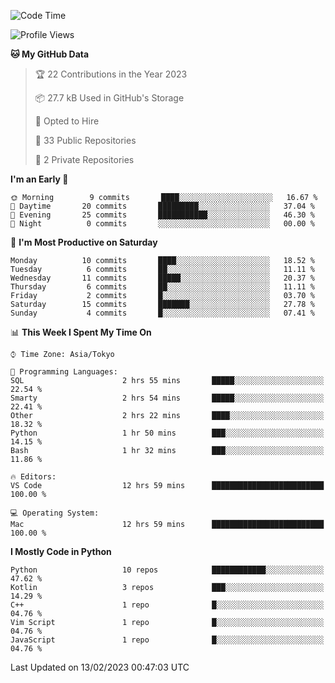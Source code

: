 <!--START_SECTION:waka-->
![Code Time](http://img.shields.io/badge/Code%20Time-567%20hrs%2044%20mins-blue)

![Profile Views](http://img.shields.io/badge/Profile%20Views-0-blue)

**🐱 My GitHub Data** 

> 🏆 22 Contributions in the Year 2023
 > 
> 📦 27.7 kB Used in GitHub's Storage 
 > 
> 💼 Opted to Hire
 > 
> 📜 33 Public Repositories 
 > 
> 🔑 2 Private Repositories  
 > 
**I'm an Early 🐤** 

```text
🌞 Morning        9 commits       ████░░░░░░░░░░░░░░░░░░░░░   16.67 % 
🌆 Daytime       20 commits       █████████░░░░░░░░░░░░░░░░   37.04 % 
🌃 Evening       25 commits       ███████████░░░░░░░░░░░░░░   46.30 % 
🌙 Night          0 commits       ░░░░░░░░░░░░░░░░░░░░░░░░░   00.00 % 

```
📅 **I'm Most Productive on Saturday** 

```text
Monday          10 commits       ████░░░░░░░░░░░░░░░░░░░░░   18.52 % 
Tuesday          6 commits       ██░░░░░░░░░░░░░░░░░░░░░░░   11.11 % 
Wednesday       11 commits       █████░░░░░░░░░░░░░░░░░░░░   20.37 % 
Thursday         6 commits       ██░░░░░░░░░░░░░░░░░░░░░░░   11.11 % 
Friday           2 commits       █░░░░░░░░░░░░░░░░░░░░░░░░   03.70 % 
Saturday        15 commits       ███████░░░░░░░░░░░░░░░░░░   27.78 % 
Sunday           4 commits       █░░░░░░░░░░░░░░░░░░░░░░░░   07.41 % 

```


📊 **This Week I Spent My Time On** 

```text
⌚︎ Time Zone: Asia/Tokyo

💬 Programming Languages: 
SQL                      2 hrs 55 mins       █████░░░░░░░░░░░░░░░░░░░░   22.54 % 
Smarty                   2 hrs 54 mins       █████░░░░░░░░░░░░░░░░░░░░   22.41 % 
Other                    2 hrs 22 mins       ████░░░░░░░░░░░░░░░░░░░░░   18.32 % 
Python                   1 hr 50 mins        ███░░░░░░░░░░░░░░░░░░░░░░   14.15 % 
Bash                     1 hr 32 mins        ███░░░░░░░░░░░░░░░░░░░░░░   11.86 % 

🔥 Editors: 
VS Code                  12 hrs 59 mins      █████████████████████████   100.00 % 

💻 Operating System: 
Mac                      12 hrs 59 mins      █████████████████████████   100.00 % 

```

**I Mostly Code in Python** 

```text
Python                   10 repos            ████████████░░░░░░░░░░░░░   47.62 % 
Kotlin                   3 repos             ███░░░░░░░░░░░░░░░░░░░░░░   14.29 % 
C++                      1 repo              █░░░░░░░░░░░░░░░░░░░░░░░░   04.76 % 
Vim Script               1 repo              █░░░░░░░░░░░░░░░░░░░░░░░░   04.76 % 
JavaScript               1 repo              █░░░░░░░░░░░░░░░░░░░░░░░░   04.76 % 

```



 Last Updated on 13/02/2023 00:47:03 UTC
<!--END_SECTION:waka-->
